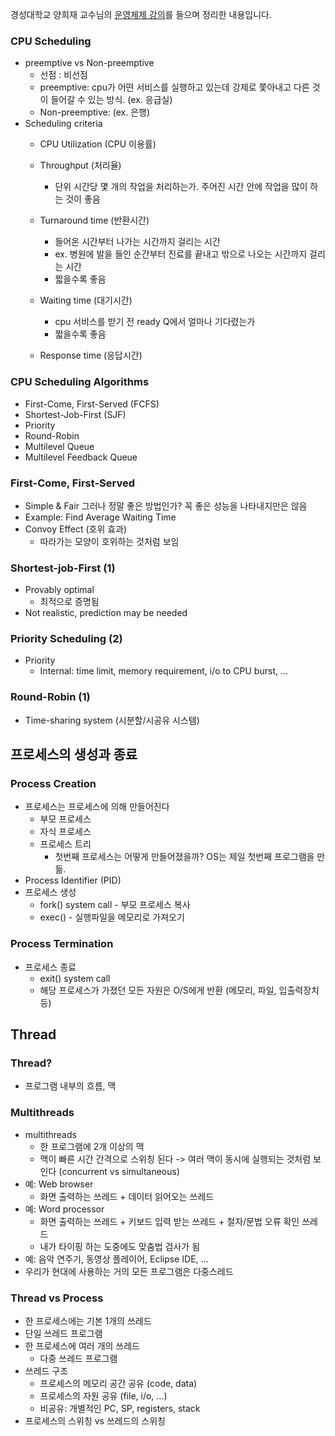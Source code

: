 경성대학교 양희재 교수님의 [운영체제 강의](http://www.kocw.net/home/search/kemView.do?kemId=978503)를 들으며 정리한 내용입니다.  
  
### CPU Scheduling
- preemptive vs Non-preemptive
	- 선점 : 비선점
	- preemptive: cpu가 어떤 서비스를 실행하고 있는데 강제로 쫓아내고 다른 것이 들어갈 수 있는 방식. (ex. 응급실)
	- Non-preemptive: (ex. 은행)
- Scheduling criteria
	- CPU Utilization (CPU 이용률)
	- Throughput (처리율)
		- 단위 시간당 몇 개의 작업을 처리하는가. 주어진 시간 안에 작업을 많이 하는 것이 좋음
	- Turnaround time (반환시간)
		- 들어온 시간부터 나가는 시간까지 걸리는 시간
		- ex. 병원에 발을 들인 순간부터 진료를 끝내고 밖으로 나오는 시간까지 걸리는 시간
		- 짧을수록 좋음

	- Waiting time (대기시간)
		- cpu 서비스를 받기 전 ready Q에서 얼마나 기다렸는가
		- 짧을수록 좋음
	- Response time (응답시간)

### CPU Scheduling Algorithms
- First-Come, First-Served (FCFS)
- Shortest-Job-First (SJF)
- Priority
- Round-Robin
- Multilevel Queue
- Multilevel Feedback Queue

### First-Come, First-Served
- Simple & Fair
그러나 정말 좋은 방법인가? 꼭 좋은 성능을 나타내지만은 않음
- Example: Find Average Waiting Time
- Convoy Effect (호위 효과)
	- 따라가는 모양이 호위하는 것처럼 보임

### Shortest-job-First (1)
- Provably optimal
	- 최적으로 증명됨
- Not realistic, prediction may be needed

### Priority Scheduling (2)
- Priority
	- Internal: time limit, memory requirement, i/o to CPU burst, ...

### Round-Robin (1)
- Time-sharing system (시분할/시공유 시스템)


## 프로세스의 생성과 종료
### Process Creation
- 프로세스는 프로세스에 의해 만들어진다
	- 부모 프로세스
	- 자식 프로세스
	- 프로세스 트리
		- 첫번째 프로세스는 어떻게 만들어졌을까? OS는 제일 첫번째 프로그램을 만듦. 
- Process Identifier (PID)
- 프로세스 생성
	- fork() system call - 부모 프로세스 복사
	- exec() - 실행파일을 메모리로 가져오기

### Process Termination
- 프로세스 종료
	- exit() system call
	- 해당 프로세스가 가졌던 모든 자원은 O/S에게 반환 (메모리, 파일, 입출력장치 등)

## Thread

### Thread?
- 프로그램 내부의 흐름, 맥

### Multithreads
- multithreads
	- 한 프로그램에 2개 이상의 맥
	- 맥이 빠른 시간 간격으로 스위칭 된다 -> 여러 맥이 동시에 실행되는 것처럼 보인다 (concurrent vs simultaneous)
- 예: Web browser
	- 화면 출력하는 쓰레드 + 데이터 읽어오는 쓰레드
- 예: Word processor
	- 화면 출력하는 쓰레드 + 키보드 입력 받는 쓰레드 + 철자/문법 오류 확인 쓰레드
	- 내가 타이핑 하는 도중에도 맞춤법 검사가 됨
- 예: 음악 연주기, 동영상 플레이어, Eclipse IDE, ...
- 우리가 현대에 사용하는 거의 모든 프로그램은 다중스레드

### Thread vs Process
- 한 프로세스에는 기본 1개의 쓰레드
- 단일 쓰레드 프로그램
- 한 프로세스에 여러 개의 쓰레드
	- 다중 쓰레드 프로그램
- 쓰레드 구조
	- 프로세스의 메모리 공간 공유 (code, data)
	- 프로세스의 자원 공유 (file, i/o, ...)
	- 비공유: 개별적인 PC, SP, registers, stack
- 프로세스의 스위칭 vs 쓰레드의 스위칭
